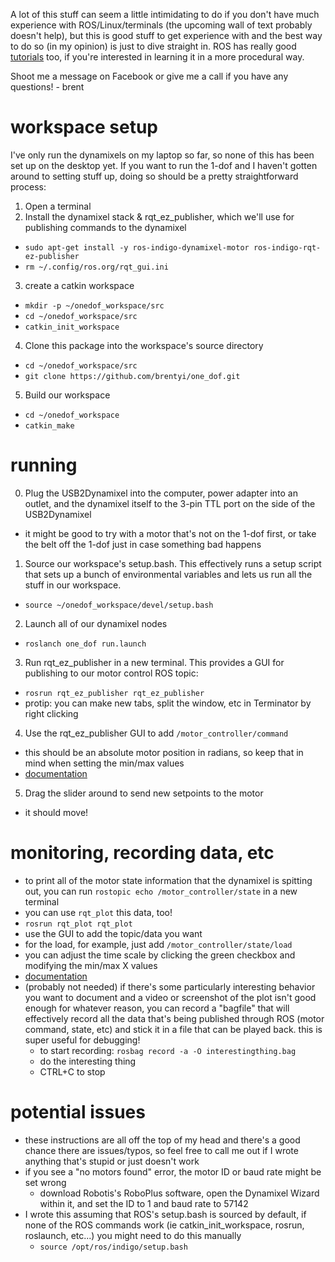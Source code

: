 A lot of this stuff can seem a little intimidating to do if you don't have much experience with ROS/Linux/terminals (the upcoming wall of text probably doesn't help), but this is good stuff to get experience with and the best way to do so (in my opinion) is just to dive straight in. ROS has really good [tutorials](http://wiki.ros.org/ROS/Tutorials) too, if you're interested in learning it in a more procedural way.

Shoot me a message on Facebook or give me a call if you have any questions! - brent

# workspace setup
I've only run the dynamixels on my laptop so far, so none of this has been set up on the desktop yet. If you want to run the 1-dof and I haven't gotten around to setting stuff up, doing so should be a pretty straightforward process:

1. Open a terminal
2. Install the dynamixel stack & rqt_ez_publisher, which we'll use for publishing commands to the dynamixel
 - `sudo apt-get install -y ros-indigo-dynamixel-motor ros-indigo-rqt-ez-publisher`
 - `rm ~/.config/ros.org/rqt_gui.ini`
3.  create a catkin workspace
 - ``mkdir -p ~/onedof_workspace/src``
 - ``cd ~/onedof_workspace/src``
 - ``catkin_init_workspace``
4. Clone this package into the workspace's source directory
 - ``cd ~/onedof_workspace/src``
 - ``git clone https://github.com/brentyi/one_dof.git``
5. Build our workspace
 - ``cd ~/onedof_workspace``
 - ``catkin_make``

# running
0. Plug the USB2Dynamixel into the computer, power adapter into an outlet, and the dynamixel itself to the 3-pin TTL port on the side of the USB2Dynamixel
 - it might be good to try with a motor that's not on the 1-dof first, or take the belt off the 1-dof just in case something bad happens
1. Source our workspace's setup.bash. This effectively runs a setup script that sets up a bunch of environmental variables and lets us run all the stuff in our workspace.
 - ``source ~/onedof_workspace/devel/setup.bash``
2. Launch all of our dynamixel nodes
 - ``roslanch one_dof run.launch``
3. Run rqt_ez_publisher in a new terminal. This provides a GUI for publishing to our motor control ROS topic:
 - ``rosrun rqt_ez_publisher rqt_ez_publisher``
 - protip: you can make new tabs, split the window, etc in Terminator by right clicking
4. Use the rqt_ez_publisher GUI to add `/motor_controller/command` 
 - this should be an absolute motor position in radians, so keep that in mind when setting the min/max values
 - [documentation](http://wiki.ros.org/rqt_ez_publisher)
5. Drag the slider around to send new setpoints to the motor
 - it should move!

# monitoring, recording data, etc
- to print all of the motor state information that the dynamixel is spitting out, you can run `rostopic echo /motor_controller/state` in a new terminal
- you can use `rqt_plot` this data, too!
 - `rosrun rqt_plot rqt_plot`
  - use the GUI to add the topic/data you want
  - for the load, for example, just add `/motor_controller/state/load`
 - you can adjust the time scale by clicking the green checkbox and modifying the min/max X values
 - [documentation](http://wiki.ros.org/rqt_plot)
- (probably not needed) if there's some particularly interesting behavior you want to document and a video or screenshot of the plot isn't good enough for whatever reason, you can record a "bagfile" that will effectively record all the data that's being published through ROS (motor command, state, etc) and stick it in a file that can be played back. this is super useful for debugging!
  - to start recording: ``rosbag record -a -O interestingthing.bag``
  - do the interesting thing
  - CTRL+C to stop

# potential issues
- these instructions are all off the top of my head and there's a good chance there are issues/typos, so feel free to call me out if I wrote anything that's stupid or just doesn't work
- if you see a "no motors found" error, the motor ID or baud rate might be set wrong
  - download Robotis's RoboPlus software, open the Dynamixel Wizard within it, and set the ID to 1 and baud rate to 57142
- I wrote this assuming that ROS's setup.bash is sourced by default, if none of the ROS commands work (ie catkin_init_workspace, rosrun, roslaunch, etc...) you might need to do this manually
  - ``source /opt/ros/indigo/setup.bash``
